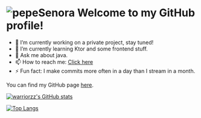 # ![pepeSenora](https://cdn.betterttv.net/emote/5a85705d015fa621b3af4b35/2x) Welcome to my GitHub profile!

- 🔭 I’m currently working on a private project, stay tuned!
- 🌱 I’m currently learning Ktor and some frontend stuff.<!-- 👯 I’m looking to collaborate on ...- 🤔 I’m looking for help with ...-->
- 💬 Ask me about java.
- 📫 How to reach me: [Click here](mailto:warriormayer@gmail.com)<!-- 😄 Pronouns: ...-->
- ⚡ Fun fact: I make commits more often in a day than I stream in a month.

You can find my GitHub page [here](https://warriorzz.github.io).

[![warriorzz's GitHub stats](https://github-readme-stats.vercel.app/api?username=warriorzz&theme=great-gatsby)](https://github.com/anuraghazra/github-readme-stats)

[![Top Langs](https://github-readme-stats.vercel.app/api/top-langs/?username=warriorzz&theme=dark)](https://github.com/anuraghazra/github-readme-stats)
